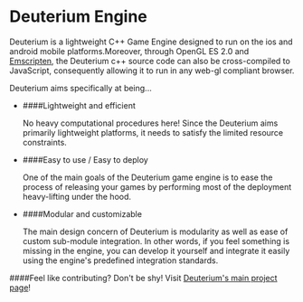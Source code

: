 Deuterium Engine
======
Deuterium is a lightweight C++ Game Engine designed to run on the ios and android mobile platforms.Moreover, through OpenGL ES 2.0 and [Emscripten](https://github.com/kripken/emscripten), the Deuterium c++ source code can also be cross-compiled to JavaScript, consequently allowing it to run in any web-gl compliant browser.


Deuterium aims specifically at being...

- ####Lightweight and efficient 

	No heavy computational procedures here! Since the Deuterium aims primarily lightweight platforms, it needs to satisfy the limited resource constraints.


- ####Easy to use / Easy to deploy

	One of the main goals of the Deuterium game engine is to ease the process of releasing your games by	performing most of the deployment heavy-lifting under the hood.
	

- ####Modular and customizable
	
	The main design concern of Deuterium is modularity as well as ease of custom sub-module integration.
	In other words, if you feel something is missing in the engine, you can develop it yourself and integrate it easily
	using the engine's predefined integration standards.

####Feel like contributing? Don't be shy! Visit [Deuterium's main project page](https://github.com/niofire/Deuterium/wiki)!
 
